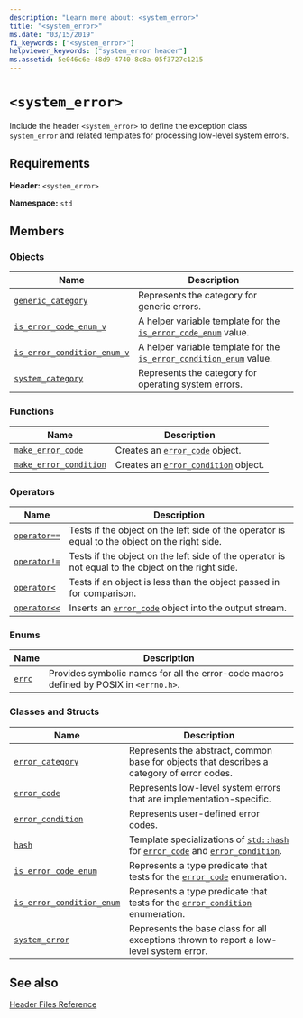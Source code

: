 ```yaml
---
description: "Learn more about: <system_error>"
title: "<system_error>"
ms.date: "03/15/2019"
f1_keywords: ["<system_error>"]
helpviewer_keywords: ["system_error header"]
ms.assetid: 5e046c6e-48d9-4740-8c8a-05f3727c1215
---
```

# `<system_error>`

Include the header `<system_error>` to define the exception class `system_error` and related templates for processing low-level system errors.

## Requirements

**Header:** `<system_error>`

**Namespace:** `std`

## Members

### Objects

|Name|Description|
|-|-|
|[`generic_category`](system-error-functions.md#generic_category)|Represents the category for generic errors.|
|[`is_error_code_enum_v`](system-error-functions.md#is_error_code_enum_v)|A helper variable template for the [`is_error_code_enum`](is-error-code-enum-class.md) value.|
|[`is_error_condition_enum_v`](system-error-functions.md#is_error_condition_enum_v)|A helper variable template for the [`is_error_condition_enum`](is-error-condition-enum-class.md) value.|
|[`system_category`](system-error-functions.md#system_category)|Represents the category for operating system errors.|

### Functions

|Name|Description|
|-|-|
|[`make_error_code`](system-error-functions.md#make_error_code)|Creates an [`error_code`](error-code-class.md) object.|
|[`make_error_condition`](system-error-functions.md#make_error_condition)|Creates an [`error_condition`](error-condition-class.md) object.|

### Operators

|Name|Description|
|-|-|
|[`operator==`](system-error-operators.md#op_eq_eq)|Tests if the object on the left side of the operator is equal to the object on the right side.|
|[`operator!=`](system-error-operators.md#op_neq)|Tests if the object on the left side of the operator is not equal to the object on the right side.|
|[`operator<`](system-error-operators.md#op_lt)|Tests if an object is less than the object passed in for comparison.|
|[`operator<<`](system-error-operators.md#op_ostream)|Inserts an [`error_code`](error-code-class.md) object into the output stream.|

### Enums

|Name|Description|
|-|-|
|[`errc`](system-error-enums.md#errc)|Provides symbolic names for all the error-code macros defined by POSIX in `<errno.h>`.|

### Classes and Structs

|Name|Description|
|-|-|
|[`error_category`](error-category-class.md)|Represents the abstract, common base for objects that describes a category of error codes.|
|[`error_code`](error-code-class.md)|Represents low-level system errors that are implementation-specific.|
|[`error_condition`](error-condition-class.md)|Represents user-defined error codes.|
|[`hash`](hash-structure.md#system_error)|Template specializations of [`std::hash`](hash-class.md) for [`error_code`](error-code-class.md) and [`error_condition`](error-condition-class.md).|
|[`is_error_code_enum`](is-error-code-enum-class.md)|Represents a type predicate that tests for the [`error_code`](error-code-class.md) enumeration.|
|[`is_error_condition_enum`](is-error-condition-enum-class.md)|Represents a type predicate that tests for the [`error_condition`](error-condition-class.md) enumeration.|
|[`system_error`](system-error-class.md)|Represents the base class for all exceptions thrown to report a low-level system error.|

## See also

[Header Files Reference](cpp-standard-library-header-files.md)
